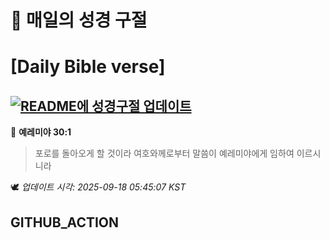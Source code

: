 # 🙏 매일의 성경 구절
# [Daily Bible verse]
## [![README에 성경구절 업데이트](https://github.com/DONGSUKA/first_test/actions/workflows/update-readme-bible.yml/badge.svg)](https://github.com/DONGSUKA/first_test/actions/workflows/update-readme-bible.yml)
<!-- START_BIBLE_VERSE -->
📖 **예레미야 30:1**
> 포로를 돌아오게 할 것이라 여호와께로부터 말씀이 예레미야에게 임하여 이르시니라

🕊️ _업데이트 시각: 2025-09-18 05:45:07 KST_
  <!-- END_BIBLE_VERSE -->
## GITHUB_ACTION
